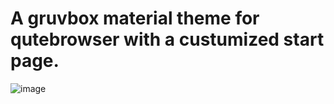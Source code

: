 # A gruvbox material theme for qutebrowser with a custumized start page.

![image](https://github.com/user-attachments/assets/8f0ce068-8288-4039-a800-bb2024aff7ea)

